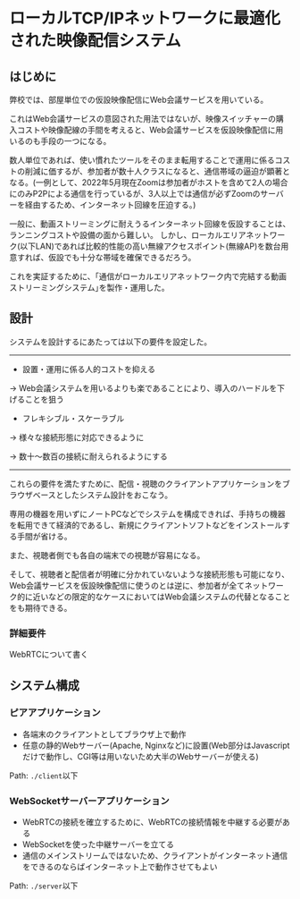 # ローカルTCP/IPネットワークに最適化された映像配信システム

## はじめに

弊校では、部屋単位での仮設映像配信にWeb会議サービスを用いている。

これはWeb会議サービスの意図された用法ではないが、映像スイッチャーの購入コストや映像配線の手間を考えると、Web会議サービスを仮設映像配信に用いるのも手段の一つになる。

数人単位であれば、使い慣れたツールをそのまま転用することで運用に係るコストの削減に価するが、参加者が数十人クラスになると、通信帯域の逼迫が顕著となる。(一例として、2022年5月現在Zoomは参加者がホストを含めて2人の場合にのみP2Pによる通信を行っているが、3人以上では通信が必ずZoomのサーバーを経由するため、インターネット回線を圧迫する。)

一般に、動画ストリーミングに耐えうるインターネット回線を仮設することは、ランニングコストや設備の面から難しい。
しかし、ローカルエリアネットワーク(以下LAN)であれば比較的性能の高い無線アクセスポイント(無線AP)を数台用意すれば、仮設でも十分な帯域を確保できるだろう。

これを実証するために、｢通信がローカルエリアネットワーク内で完結する動画ストリーミングシステム｣を製作・運用した。

## 設計

システムを設計するにあたっては以下の要件を設定した。

- - -
* 設置・運用に係る人的コストを抑える

-> Web会議システムを用いるよりも楽であることにより、導入のハードルを下げることを狙う

* フレキシブル・スケーラブル

-> 様々な接続形態に対応できるように

-> 数十～数百の接続に耐えられるようにする
- - -

これらの要件を満たすために、配信・視聴のクライアントアプリケーションをブラウザベースとしたシステム設計をおこなう。

専用の機器を用いずにノートPCなどでシステムを構成できれば、手持ちの機器を転用できて経済的であるし、新規にクライアントソフトなどをインストールする手間が省ける。

また、視聴者側でも各自の端末での視聴が容易になる。

そして、視聴者と配信者が明確に分かれていないような接続形態も可能になり、Web会議サービスを仮設映像配信に使うのとは逆に、参加者が全てネットワーク的に近いなどの限定的なケースにおいてはWeb会議システムの代替となることをも期待できる。

### 詳細要件

WebRTCについて書く

## システム構成

### ピアアプリケーション

* 各端末のクライアントとしてブラウザ上で動作
* 任意の静的Webサーバー(Apache, Nginxなど)に設置(Web部分はJavascriptだけで動作し、CGI等は用いないため大半のWebサーバーが使える)

Path: `./client`以下

### WebSocketサーバーアプリケーション

* WebRTCの接続を確立するために、WebRTCの接続情報を中継する必要がある
* WebSocketを使った中継サーバーを立てる
* 通信のメインストリームではないため、クライアントがインターネット通信をできるのならばインターネット上で動作させてもよい

Path: `./server`以下